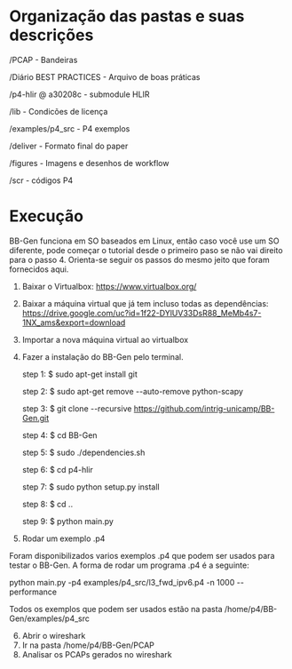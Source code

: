 # Organização das pastas e suas descrições

/PCAP - Bandeiras

/Diário BEST PRACTICES - Arquivo de boas práticas

/p4-hlir @ a30208c - submodule HLIR

/lib - Condicões de licença

/examples/p4_src - P4 exemplos

/deliver - Formato final do paper

/figures - Imagens e desenhos de workflow

/scr - códigos P4


# Execução

BB-Gen funciona em SO baseados em Linux, então caso você use um SO diferente, pode começar o tutorial desde o primeiro paso se não vai direito para o passo 4. 
Orienta-se seguir os passos do mesmo jeito que foram fornecidos aqui.

1. Baixar o Virtualbox: https://www.virtualbox.org/
2. Baixar a máquina virtual que já tem incluso todas as dependências: https://drive.google.com/uc?id=1f22-DYlUV33DsR88_MeMb4s7-1NX_ams&export=download
3. Importar a nova máquina virtual ao virtualbox
4. Fazer a instalação do BB-Gen pelo terminal.

    step 1: $ sudo apt-get install git
    
    step 2: $ sudo apt-get remove --auto-remove python-scapy

    step 3: $ git clone --recursive https://github.com/intrig-unicamp/BB-Gen.git

    step 4: $ cd BB-Gen

    step 5: $ sudo ./dependencies.sh

    step 6: $ cd p4-hlir

    step 7: $ sudo python setup.py install

    step 8: $ cd ..

    step 9: $ python main.py

5. Rodar um exemplo .p4

Foram disponibilizados varios exemplos .p4 que podem ser usados para testar o BB-Gen. A forma de rodar um programa .p4 é a seguinte:

python main.py -p4 examples/p4_src/l3_fwd_ipv6.p4 -n 1000 --performance

Todos os exemplos que podem ser usados estão na pasta /home/p4/BB-Gen/examples/p4_src

6. Abrir o wireshark 
7. Ir na pasta /home/p4/BB-Gen/PCAP
7. Analisar os PCAPs gerados no wireshark
